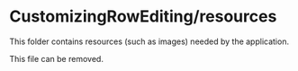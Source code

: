 # CustomizingRowEditing/resources

This folder contains resources (such as images) needed by the application. 

This file can be removed.
